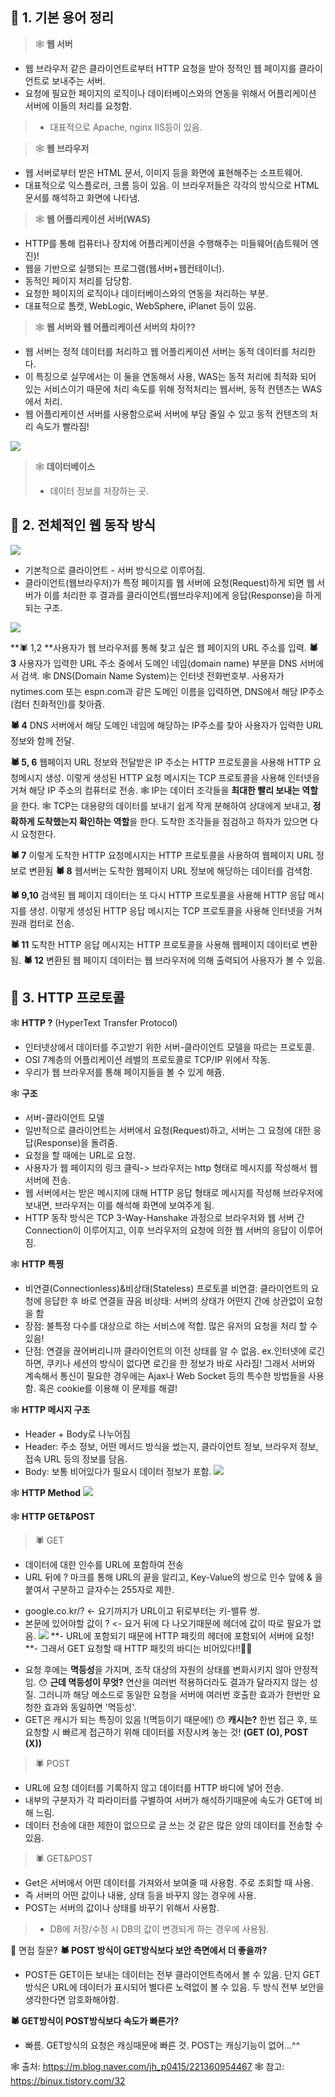 ## 🐤 1. 기본 용어 정리
> 🕸 **웹 서버**
- 웹 브라우저 같은 클라이언트로부터 HTTP 요청을 받아 정적인 웹 페이지를 클라이언트로 보내주는 서버.
- 요청에 필요한 페이지의 로직이나 데이터베이스와의 연동을 위해서 어플리케이션 서버에 이들의 처리를 요청함.
> - 대표적으로 Apache, nginx IIS등이 있음.

> 🕸 **웹 브라우저**
- 웹 서버로부터 받은 HTML 문서, 이미지 등을 화면에 표현해주는 소프트웨어.
- 대표적으로 익스플로러, 크롬 등이 있음. 이 브라우저들은 각각의 방식으로 HTML 문서를 해석하고 화면에 나타냄.

> 🕸 **웹 어플리케이션 서버(WAS)**
- HTTP를 통해 컴퓨터나 장치에 어플리케이션을 수행해주는 미들웨어(솝트웨어 엔진)!
- 웹을 기반으로 실행되는 프로그램(웹서버+웹컨테이너).
- 동적인 페이지 처리를 담당함.
- 요청한 페이지의 로직이나 데이터베이스와의 연동을 처리하는 부분.
- 대표적으로 톰캣, WebLogic, WebSphere, iPlanet 등이 있음.

> 🕸 **웹 서버와 웹 어플리케이션 서버의 차이??**
- 웹 서버는 정적 데이터를 처리하고 웹 어플리케이션 서버는 동적 데이터를 처리한다.
- 이 특징으로 실무에서는 이 둘을 연동해서 사용, WAS는 동적 처리에 최적화 되어 있는 서비스이기 때문에 처리 속도를 위해 정적처리는 웹서버, 동적 컨텐츠는 WAS에서 처리.
- 웹 어플리케이션 서버를 사용함으로써 서버에 부담 줄일 수 있고 동적 컨텐츠의 처리 속도가 빨라짐!

![](https://images.velog.io/images/majaeh43/post/f26791b4-fe2a-4028-a18b-7d78fa35fc01/image.png)
> 🕸 **데이터베이스**
> - 데이터 정보를 저장하는 곳.

## 🐤 2. 전체적인 웹 동작 방식
![](https://images.velog.io/images/majaeh43/post/2007debb-06cf-41c4-96b9-26cd15993966/image.png)
* 기본적으로 클라이언트 - 서버 방식으로 이루어짐.
* 클라이언트(웹브라우저)가 특정 페이지를 웹 서버에 요청(Request)하게 되면 웹 서버가 이를 처리한 후 결과를 클라이언트(웹브라우저)에게 응답(Response)을 하게 되는 구조.

![](https://images.velog.io/images/majaeh43/post/d8d31acf-356e-4333-9982-d44571e48c2b/image.png)

**🕷 1,2 **사용자가 웹 브라우저를 통해 찾고 싶은 웹 페이지의 URL 주소를 입력.
**🕷 3** 사용자가 입력한 URL 주소 중에서 도메인 네임(domain name) 부분을 DNS 서버에서 검색.
🕸 DNS(Domain Name System)는 인터넷 전화번호부. 사용자가 nytimes.com 또는 espn.com과 같은 도메인 이름을 입력하면, DNS에서 해당 IP주소(컴터 친화적인)를 찾아쥼.

**🕷 4** DNS 서버에서 해당 도메인 네임에 해당하는 IP주소를 찾아 사용자가 입력한 URL 정보와 함께 전달.

**🕷 5, 6** 웹페이지 URL 정보와 전달받은 IP 주소는 HTTP 프로토콜을 사용해 HTTP 요청메시지 생성. 이렇게 생성된 HTTP 요청 메시지는 TCP 프로토콜을 사용해 인터넷을 거쳐 해당 IP 주소의 컴퓨터로 전송.
🕸 IP는 데이터 조각들을 **최대한 빨리 보내는 역할**을 한다.
🕸 TCP는 대용량의 데이터를 보내기 쉽게 작게 분해하여 상대에게 보내고, **정확하게 도착했는지 확인하는 역할**을 한다. 도착한 조각들을 점검하고 하자가 있으면 다시 요청한다.

**🕷 7** 이렇게 도착한 HTTP 요청메시지는 HTTP 프로토콜을 사용하여 웹페이지 URL 정보로 변환됨
**🕷 8** 웹서버는 도착한 웹페이지 URL 정보에 해당하는 데이터를 검색함.

**🕷 9,10** 검색된 웹 페이지 데이터는 또 다시 HTTP 프로토콜을 사용해 HTTP 응답 메시지를 생성. 이렇게 생성된 HTTP 응답 메시지는 TCP 프로토콜을 사용해 인터넷을 거쳐 원래 컴터로 전송.

**🕷 11** 도착한 HTTP 응답 메시지는 HTTP 프로토콜을 사용해 웹페이지 데이터로 변환됨.
**🕷 12** 변환된 웹 페이지 데이터는 웹 브라우저에 의해 출력되어 사용자가 볼 수 있음.

## 🐤 3. HTTP 프로토콜
🕸 **HTTP ?** (HyperText Transfer Protocol)
- 인터넷상에서 데이터를 주고받기 위한 서버-클라이언트 모델을 따르는 프로토콜.
- OSI 7계층의 어플리케이션 레밸의 프로토콜로 TCP/IP 위에서 작동.
- 우리가 웹 브라우저를 통해 페이지들을 볼 수 있게 해쥼.

🕸 **구조**
- 서버-클라이언트 모델
- 일반적으로 클라이언트는 서버에서 요청(Request)하고, 서버는 그 요청에 대한 응답(Response)을 돌려줌.
- 요청을 할 때에는 URL로 요청.
- 사용자가 웹 페이지의 링크 클릭-> 브라우저는 http 형태로 메시지를 작성해서 웹 서버에 전송.
- 웹 서버에서는 받은 메시지에 대해 HTTP 응답 형태로 메시지를 작성해 브라우저에 보내면, 브라우저는 이를 해석해 화면에 보여주게 됨.
- HTTP 동작 방식은 TCP 3-Way-Hanshake 과정으로 브라우저와 웹 서버 간 Connection이 이루어지고, 이후 브라우저의 요청에 의한 웹 서버의 응답이 이루어짐.

🕸 **HTTP 특찡**
- 비연결(Connectionless)&비상태(Stateless) 프로토콜
비연결: 클라이언트의 요청에 응답한 후 바로 연결을 끊음
비상태: 서버의 상태가 어떤지 간에 상관없이 요청을 함
- 장점: 불특정 다수를 대상으로 하는 서비스에 적합. 많은 유저의 요청을 처리 할 수 있음!
- 단점: 연결을 끊어버리니까 클라이언트의 이전 상태를 알 수 없음.
ex.인터넷에 로긴하면, 쿠키나 세션의 방식이 없다면 로긴을 한 정보가 바로 사라짐! 그래서 서버와 계속해서 통신이 필요한 경우에는 Ajax나 Web Socket 등의 특수한 방법들을 사용함. 혹은 cookie를 이용해 이 문제를 해결!

🕸 **HTTP 메시지 구조**
- Header + Body로 나누어짐
- Header: 주소 정보, 어떤 메서드 방식을 썼는지, 클라이언트 정보, 브라우저 정보, 접속 URL 등의 정보를 담음.
- Body: 보통 비어있다가 필요시 데이터 정보가 포함.
![](https://images.velog.io/images/majaeh43/post/2128e3ff-b880-4a0d-874f-12f782df1975/image.png)

🕸 **HTTP Method**
![](https://images.velog.io/images/majaeh43/post/0b03185a-1d65-40e1-8c7a-0dde2a37f11e/image.png)

🕸 **HTTP GET&POST**
> 🕷 GET
- 데이터에 대한 인수를 URL에 포함하여 전송
- URL 뒤에 ? 마크를 통해 URL의 끝을 알리고, Key-Value의 쌍으로 인수 앞에 & 을 붙여서 구분하고 글자수는 255자로 제한.
* google.co.kr/? <- 요기까지가 URL이고 뒤로부터는 키-밸류 쌍.
* 본문에 있어야할 값이 ? <- 요거 뒤에 다 나오기때문에 헤더에 값이 따로 필요가 없음.
![](https://images.velog.io/images/majaeh43/post/dab750c5-fd2c-4ea3-a914-aa5e86cb963e/image.png)
**- URL에 포함되기 때문에 HTTP 패킷의 헤더에 포함되어 서버에 요청!
**- 그래서 GET 요청할 때 HTTP 패킷의 바디는 비어있다!!🤗🤗
- 요청 후에는 **멱등성**을 가지며, 조작 대상의 자원의 상태를 변화시키지 않아 안정적임.
😯 **근데 멱등성이 무엇?**
연산을 여러번 적용하더라도 결과가 달라지지 않는 성질. 그러니까 해당 메소드로 동일한 요청을 서버에 여러번 호출한 효과가 한번만 요청한 효과와 동일하면 '멱등성'.
- GET은 캐시가 되는 특징이 있음 !(멱등이기 때문에!)
😯 **캐시는?**
한번 접근 후, 또 요청할 시 빠르게 접근하기 위해 데이터를 저장시켜 놓는 것! **(GET (O), POST (X))**

> 🕷 POST
- URL에 요청 데이터를 기록하지 않고 데이터를 HTTP 바디에 넣어 전송.
- 내부의 구분자가 각 파라미터를 구별하여 서버가 해석하기때문에 속도가 GET에 비해 느림.
- 데이터 전송에 대한 제한이 없으므로 글 쓰는 것 같은 많은 양의 데이터를 전송할 수 있음.

> 🕷 GET&POST
- Get은 서버에서 어떤 데이터를 가져와서 보여줄 때 사용함. 주로 조회할 때 사용.
- 즉 서버의 어떤 값이나 내용, 상태 등을 바꾸지 않는 경우에 사용.
- POST는 서버의 값이나 상태를 바꾸기 위해서 사용함.
> - DB에 저장/수정 시 DB의 값이 변경되게 하는 경우에 사용됨.

🤔 면접 질문?
**🕷 POST 방식이 GET방식보다 보안 측면에서 더 좋을까?**
- POST든 GET이든 보내는 데이터는 전부 클라이언트측에서 볼 수 있음. 단지 GET방식은 URL에 데이터가 표시되어 별다른 노력없이 볼 수 있음. 두 방식 전부 보안을 생각한다면 암호화해야함.

**🕷 GET방식이 POST방식보다 속도가 빠른가?**
- 빠름. GET방식의 요청은 캐싱때문에 빠른 것. POST는 캐싱기능이 없어...^^




🕸 출처: https://m.blog.naver.com/jh_p0415/221360954467
🕸 참고: https://binux.tistory.com/32
